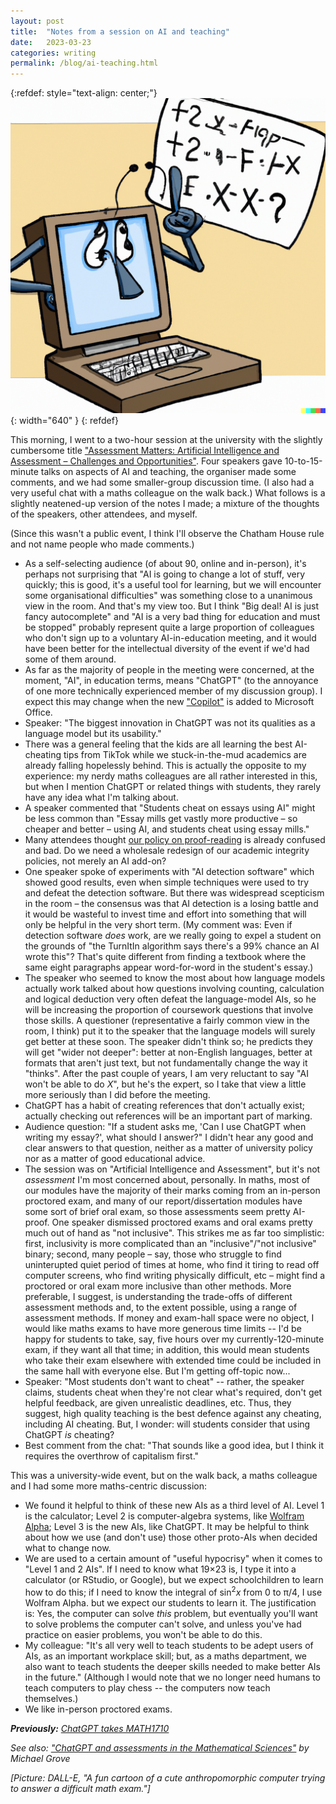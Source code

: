 ```yaml
---
layout: post
title:  "Notes from a session on AI and teaching"
date:   2023-03-23
categories: writing
permalink: /blog/ai-teaching.html
---
```


{:refdef: style="text-align: center;"}
![](../assets/img/ai-math.png){: width="640" }
{: refdef}

This morning, I went to a two-hour session at the university with the slightly cumbersome title ["Assessment Matters: Artificial Intelligence and Assessment – Challenges and Opportunities"](https://teachingexcellence.leeds.ac.uk/events/assessment-matters-artificial-intelligence-and-assessment-challenges-and-opportunities/). Four speakers gave 10-to-15-minute talks on aspects of AI and teaching, the organiser made some comments, and we had some smaller-group discussion time. (I also had a very useful chat with a maths colleague on the walk back.) What follows is a slightly neatened-up version of the notes I made; a mixture of the thoughts of the speakers, other attendees, and myself.

(Since this wasn't a public event, I think I'll observe the Chatham House rule and not name people who made comments.)

* As a self-selecting audience (of about 90, online and in-person), it's perhaps not surprising that "AI is going to change a lot of stuff, very quickly; this is good, it's a useful tool for learning, but we will encounter some organisational difficulties" was something close to a unanimous view in the room. And that's my view too. But I think "Big deal! AI is just fancy autocomplete" and "AI is a very bad thing for education and must be stopped" probably represent quite a large proportion of colleagues who don't sign up to a voluntary AI-in-education meeting, and it would have been better for the intellectual diversity of the event if we'd had some of them around.
* As far as the majority of people in the meeting were concerned, at the moment, "AI", in education terms, means "ChatGPT" (to the annoyance of one more technically experienced member of my discussion group). I expect this may change when the new ["Copilot"](https://www.theverge.com/2023/3/17/23644501/microsoft-copilot-ai-office-documents-microsoft-365-report) is added to Microsoft Office.
* Speaker: "The biggest innovation in ChatGPT was not its qualities as a language model but its usability."
* There was a general feeling that the kids are all learning the best AI-cheating tips from TikTok while we stuck-in-the-mud academics are already falling hopelessly behind. This is actually the opposite to my experience: my nerdy maths colleagues are all rather interested in this, but when I mention ChatGPT or related things with students, they rarely have any idea what I'm talking about.
* A speaker commented that "Students cheat on essays using AI" might be less common than "Essay mills get vastly more productive – so cheaper and better – using AI, and students cheat using essay mills."
* Many attendees thought [our policy on proof-reading](https://www.leeds.ac.uk/secretariat/documents/proof_reading_policy.pdf) is already confused and bad. Do we need a wholesale redesign of our academic integrity policies, not merely an AI add-on?
* One speaker spoke of experiments with "AI detection software" which showed good results, even when simple techniques were used to try and defeat the detection software. But there was widespread scepticism in the room – the consensus was that AI detection is a losing battle and it would be wasteful to invest time and effort into something that will only be helpful in the very short term. (My comment was: Even if detection software *does* work, are we really going to expel a student on the grounds of "the TurnItIn algorithm says there's a 99% chance an AI wrote this"? That's quite different from finding a textbook where the same eight paragraphs appear word-for-word in the student's essay.)
* The speaker who seemed to know the most about how language models actually work talked about how questions involving counting, calculation and logical deduction very often defeat the language-model AIs, so he will be increasing the proportion of coursework questions that involve those skills. A questioner (representative a fairly common view in the room, I think) put it to the speaker that the language models will surely get better at these soon. The speaker didn't think so; he predicts they will get "wider not deeper": better at non-English languages, better at formats that aren't just text, but not fundamentally change the way it "thinks". After the past couple of years, I am very reluctant to say "AI won't be able to do *X*", but he's the expert, so I take that view a little more seriously than I did before the meeting.
* ChatGPT has a habit of creating references that don't actually exist; actually checking out references will be an important part of marking.
* Audience question: "If a student asks me, 'Can I use ChatGPT when writing my essay?', what should I answer?" I didn't hear any good and clear answers to that question, neither as a matter of university policy nor as a matter of good educational advice.
* The session was on "Artificial Intelligence and Assessment", but it's not *assessment* I'm most concerned about, personally. In maths, most of our modules have the majority of their marks coming from an in-person proctored exam, and many of our report/dissertation modules have some sort of brief oral exam, so those assessments seem pretty AI-proof. One speaker dismissed proctored exams and oral exams pretty much out of hand as "not inclusive". This strikes me as far too simplistic: first, inclusivity is more complicated than an "inclusive"/"not inclusive" binary; second, many people – say, those who struggle to find uninterupted quiet period of times at home, who find it tiring to read off computer screens, who find writing physically difficult, etc – might find a proctored or oral exam more inclusive than other methods. More preferable, I suggest, is understanding the trade-offs of different assessment methods and, to the extent possible, using a range of assessment methods. If money and exam-hall space were no object, I would like maths exams to have more generous time limits -- I'd be happy for students to take, say, five hours over my currently-120-minute exam, if they want all that time; in addition, this would mean students who take their exam elsewhere with extended time could be included in the same hall with everyone else. But I'm getting off-topic now...
* Speaker: "Most students don't want to cheat" -- rather, the speaker claims, students cheat when they're not clear what's required, don't get helpful feedback, are given unrealistic deadlines, etc. Thus, they suggest, high quality teaching is the best defence against any cheating, including AI cheating. But, I wonder: will students consider that using ChatGPT *is* cheating?
* Best comment from the chat: "That sounds like a good idea, but I think it requires the overthrow of capitalism first."

This was a university-wide event, but on the walk back, a maths colleague and I had some more maths-centric discussion:
* We found it helpful to think of these new AIs as a third level of AI. Level 1 is the calculator; Level 2 is computer-algebra systems, like [Wolfram Alpha](https://www.wolframalpha.com/); Level 3 is the new AIs, like ChatGPT. It may be helpful to think about how we use (and don't use) those other proto-AIs when decided what to change now.
* We are used to a certain amount of "useful hypocrisy" when it comes to "Level 1 and 2 AIs". If I need to know what 19×23 is, I type it into a calculator (or RStudio, or Google), but we expect schoolchildren to learn how to do this; if I need to know the integral of sin<sup>2</sup>*x* from 0 to π/4, I use Wolfram Alpha. but we expect our students to learn it. The justification is: Yes, the computer can solve *this* problem, but eventually you'll want to solve problems the computer can't solve, and unless you've had practice on easier problems, you won't be able to do this.
* My colleague: "It's all very well to teach students to be adept users of AIs, as an important workplace skill; but, as a maths department, we also want to teach students the deeper skills needed to make better AIs in the future." (Although I would note that we no longer need humans to teach computers to play chess -- the computers now teach themselves.)
* We like in-person proctored exams.

_**Previously:** [ChatGPT takes MATH1710](chatgpt.html)_

*See also: ["ChatGPT and assessments in the Mathematical Sciences"](http://talmo.uk/blog/feb2023/chatgpt.html) by Michael Grove*

*[Picture: DALL-E, "A fun cartoon of a cute anthropomorphic computer trying to answer a difficult math exam."]*
